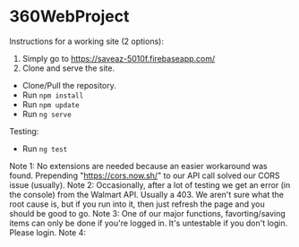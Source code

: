 # 360WebProject
Instructions for a working site (2 options):
1. Simply go to https://saveaz-5010f.firebaseapp.com/
2. Clone and serve the site.
- Clone/Pull the repository.
- Run `npm install`
- Run `npm update`
- Run `ng serve`

Testing:
 - Run `ng test`

Note 1: No extensions are needed because an easier workaround was found. Prepending "https://cors.now.sh/" to our API call solved our CORS issue (usually). 
Note 2: Occasionally, after a lot of testing we get an error (in the console) from the Walmart API. Usually a 403. We aren't sure what the root cause is, but if you run into it, then just refresh the page and you should be good to go.
Note 3: One of our major functions, favorting/saving items can only be done if you're logged in. It's untestable if you don't login. Please login.
Note 4: 
